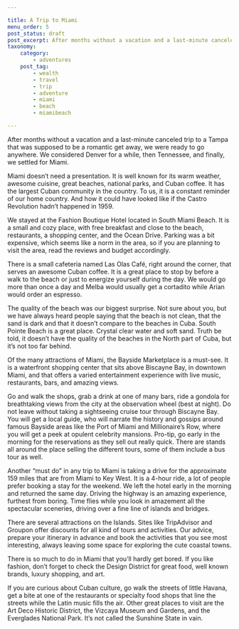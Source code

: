 ```yaml
---

title: A Trip to Miami
menu_order: 5
post_status: draft
post_excerpt: After months without a vacation and a last-minute canceled trip to a Tampa that was supposed to be a romantic get away, we were ready to go anywhere. We considered Denver for a while, then Tennessee, and finally, we settled for Miami.
taxonomy:
    category:
        - adventures
    post_tag:
        - wealth
        - travel
        - trip
        - adventure
        - miami
        - beach
        - miamibeach

---
```


After months without a vacation and a last-minute canceled trip to a Tampa that was supposed to be a romantic get away, we were ready to go anywhere. We considered Denver for a while, then Tennessee, and finally, we settled for Miami.

Miami doesn’t need a presentation. It is well known for its warm weather, awesome cuisine, great beaches, national parks, and Cuban coffee. It has the largest Cuban community in the country. To us, it is a constant reminder of our home country. And how it could have looked like if the Castro Revolution hadn’t happened in 1959.

We stayed at the Fashion Boutique Hotel located in South Miami Beach. It is a small and cozy place, with free breakfast and close to the beach, restaurants, a shopping center, and the Ocean Drive. Parking was a bit expensive, which seems like a norm in the area, so if you are planning to visit the area, read the reviews and budget accordingly. 

There is a small cafeteria named Las Olas Café, right around the corner, that serves an awesome Cuban coffee. It is a great place to stop by before a walk to the beach or just to energize yourself during the day. We would go more than once a day and Melba would usually get a cortadito while Arian would order an espresso. 

The quality of the beach was our biggest surprise. Not sure about you, but we have always heard people saying that the beach is not clean, that the sand is dark and that it doesn’t compare to the beaches in Cuba. South Pointe Beach is a great place. Crystal clear water and soft sand. Truth be told, it doesn’t have the quality of the beaches in the North part of Cuba, but it’s not too far behind. 

Of the many attractions of Miami, the Bayside Marketplace is a must-see. It is a waterfront shopping center that sits above Biscayne Bay, in downtown Miami, and that offers a varied entertainment experience with live music, restaurants, bars, and amazing views.

Go and walk the shops, grab a drink at one of many bars, ride a gondola for breathtaking views from the city at the observation wheel (best at night). Do not leave without taking a sightseeing cruise tour through Biscayne Bay. You will get a local guide, who will narrate the history and gossips around famous Bayside areas like the Port of Miami and Millionaire’s Row, where you will get a peek at opulent celebrity mansions. Pro-tip, go early in the morning for the reservations as they sell out really quick. There are stands all around the place selling the different tours, some of them include a bus tour as well.

Another “must do” in any trip to Miami is taking a drive for the approximate 159 miles that are from Miami to Key West. It is a 4-hour ride, a lot of people prefer booking a stay for the weekend. We left the hotel early in the morning and returned the same day. Driving the highway is an amazing experience, furthest from boring. Time flies while you look in amazement all the spectacular sceneries, driving over a fine line of islands and bridges.

There are several attractions on the Islands. Sites like TripAdvisor and Groupon offer discounts for all kind of tours and activities. Our advice, prepare your itinerary in advance and book the activities that you see most interesting, always leaving some space for exploring the cute coastal towns.

There is so much to do in Miami that you’ll hardly get bored. If you like fashion, don’t forget to check the Design District for great food, well known brands, luxury shopping, and art. 

If you are curious about Cuban culture, go walk the streets of little Havana, get a bite at one of the restaurants or specialty food shops that line the streets while the Latin music fills the air. Other great places to visit are the Art Deco Historic District, the Vizcaya Museum and Gardens, and the Everglades National Park. It’s not called the Sunshine State in vain. 
